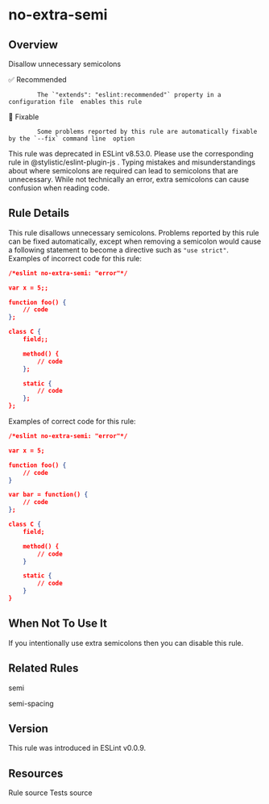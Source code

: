 
# no-extra-semi
## Overview
Disallow unnecessary semicolons


✅ Recommended

            The `"extends": "eslint:recommended"` property in a configuration file  enables this rule
        

🔧 Fixable

            Some problems reported by this rule are automatically fixable by the `--fix` command line  option
        


This rule was deprecated in ESLint v8.53.0. Please use the corresponding rule  in @stylistic/eslint-plugin-js .
Typing mistakes and misunderstandings about where semicolons are required can lead to semicolons that are unnecessary. While not technically an error, extra semicolons can cause confusion when reading code.
## Rule Details
This rule disallows unnecessary semicolons.
Problems reported by this rule can be fixed automatically, except when removing a semicolon would cause a following statement to become a directive such as `"use strict"`.
Examples of incorrect code for this rule:


```json
/*eslint no-extra-semi: "error"*/

var x = 5;;

function foo() {
    // code
};

class C {
    field;;

    method() {
        // code
    };

    static {
        // code
    };
};
```
Examples of correct code for this rule:


```json
/*eslint no-extra-semi: "error"*/

var x = 5;

function foo() {
    // code
}

var bar = function() {
    // code
};

class C {
    field;

    method() {
        // code
    }

    static {
        // code
    }
}
```
## When Not To Use It
If you intentionally use extra semicolons then you can disable this rule.
## Related Rules


semi 

semi-spacing 


## Version
This rule was introduced in ESLint v0.0.9.
## Resources

Rule source 
Tests source 


